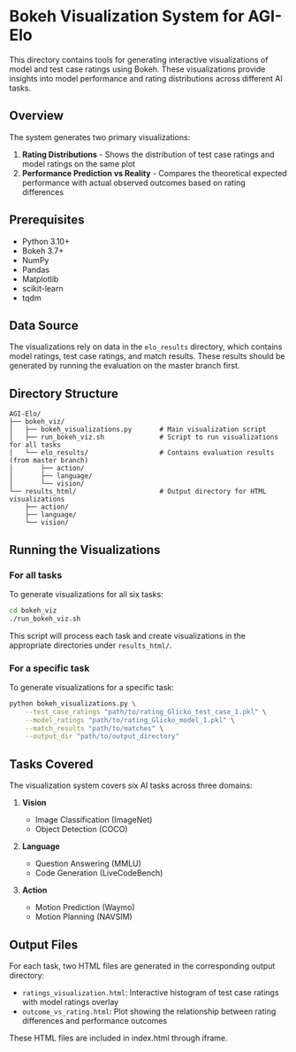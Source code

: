 # Bokeh Visualization System for AGI-Elo

This directory contains tools for generating interactive visualizations of model and test case ratings using Bokeh. These visualizations provide insights into model performance and rating distributions across different AI tasks.

## Overview

The system generates two primary visualizations:

1. **Rating Distributions** - Shows the distribution of test case ratings and model ratings on the same plot
2. **Performance Prediction vs Reality** - Compares the theoretical expected performance with actual observed outcomes based on rating differences

## Prerequisites

- Python 3.10+
- Bokeh 3.7+
- NumPy
- Pandas
- Matplotlib
- scikit-learn
- tqdm

## Data Source

The visualizations rely on data in the `elo_results` directory, which contains model ratings, test case ratings, and match results. These results should be generated by running the evaluation on the master branch first.

## Directory Structure

```
AGI-Elo/
├── bokeh_viz/
│   ├── bokeh_visualizations.py       # Main visualization script
│   ├── run_bokeh_viz.sh              # Script to run visualizations for all tasks
│   └── elo_results/                  # Contains evaluation results (from master branch)
│       ├── action/
│       ├── language/
│       └── vision/
└── results_html/                     # Output directory for HTML visualizations
    ├── action/
    ├── language/
    └── vision/
```

## Running the Visualizations

### For all tasks

To generate visualizations for all six tasks:

```bash
cd bokeh_viz
./run_bokeh_viz.sh
```

This script will process each task and create visualizations in the appropriate directories under `results_html/`.

### For a specific task

To generate visualizations for a specific task:

```bash
python bokeh_visualizations.py \
    --test_case_ratings "path/to/rating_Glicko_test_case_1.pkl" \
    --model_ratings "path/to/rating_Glicko_model_1.pkl" \
    --match_results "path/to/matches" \
    --output_dir "path/to/output_directory"
```

## Tasks Covered

The visualization system covers six AI tasks across three domains:

1. **Vision**
   - Image Classification (ImageNet)
   - Object Detection (COCO)

2. **Language**
   - Question Answering (MMLU)
   - Code Generation (LiveCodeBench)

3. **Action**
   - Motion Prediction (Waymo)
   - Motion Planning (NAVSIM)

## Output Files

For each task, two HTML files are generated in the corresponding output directory:

- `ratings_visualization.html`: Interactive histogram of test case ratings with model ratings overlay
- `outcome_vs_rating.html`: Plot showing the relationship between rating differences and performance outcomes

These HTML files are included in index.html through iframe.
